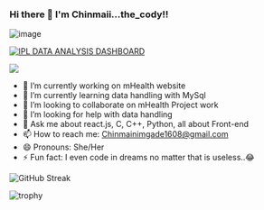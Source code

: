 ### Hi there 👋 I'm Chinmaii...the_cody!!
 

![image](https://user-images.githubusercontent.com/107248135/214213959-50678acd-5b73-4c05-ad04-1adac4f80e3f.png)


<div class='tableauPlaceholder' id='viz1721238997515' style='position: relative'>
 <noscript><a href='https://public.tableau.com/views/IPLDataAnalysisMentorness/Dashboard1?:language=en-US&:sid=&:redirect=auth&:display_count=n&:origin=viz_share_link'><img alt='IPL DATA ANALYSIS DASHBOARD ' src='https://github.com/user-attachments/assets/e68a482a-9854-4867-93f2-9ee28a60fc7c' style='border: none' /></a></noscript>
 <object class='tableauViz'  style='display:none;'><param name='host_url' value='https%3A%2F%2Fpublic.tableau.com%2F' /> <param name='embed_code_version' value='3' /> <param name='path' value='views&#47;IPLDataAnalysisMentorness&#47;Dashboard1?:language=en-US&amp;:embed=true&amp;:sid=&amp;:redirect=auth' /> <param name='toolbar' value='yes' /><param name='static_image' value='https:&#47;&#47;public.tableau.com&#47;static&#47;images&#47;IP&#47;IPLDataAnalysisMentorness&#47;Dashboard1&#47;1.png' /> <param name='animate_transition' value='yes' /><param name='display_static_image' value='yes' /><param name='display_spinner' value='yes' /><param name='display_overlay' value='yes' /><param name='display_count' value='yes' /><param name='language' value='en-US' /></object></div>               



 ![](https://komarev.com/ghpvc/?username=Chinmai1608)
- 🔭 I’m currently working on mHealth website
- 🌱 I’m currently learning data handling with MySql
- 👯 I’m looking to collaborate on mHealth Project work
- 🤔 I’m looking for help with data handling 
- 💬 Ask me about react.js, C, C++, Python, all about Front-end 
- 📫 How to reach me: Chinmainimgade1608@gmail.com
- 😄 Pronouns: She/Her
- ⚡ Fun fact: I even code in dreams no matter that is useless..😂

![GitHub Streak](https://github-readme-streak-stats.herokuapp.com/?user=Chinmai1608)

![trophy](https://github-profile-trophy.vercel.app/?username=Chinmai1608)
